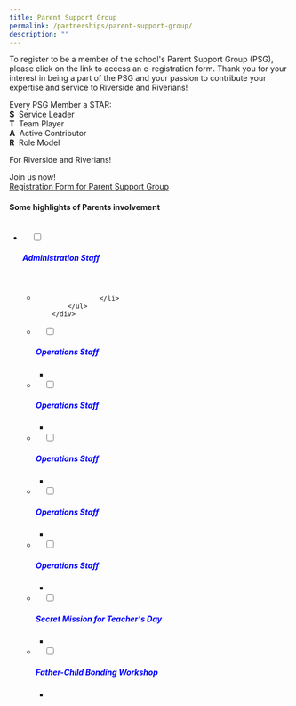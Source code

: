 ```yaml
---
title: Parent Support Group
permalink: /partnerships/parent-support-group/
description: ""
---
```

To register to be a member of the school's Parent Support Group (PSG), please click on the link to access an e-registration form. Thank you for your interest in being a part of the PSG and your passion to contribute your expertise and service to Riverside and Riverians!

Every PSG Member a STAR:  
**S**  Service Leader  
**T**  Team Player  
**A**  Active Contributor  
**R**  Role Model

For Riverside and Riverians!

Join us now!  
[Registration Form for Parent Support Group](https://form.gov.sg/61cab020b3479f00125f6f53)

#### Some highlights of Parents involvement

<ul class="jekyllcodex_accordion">
  <li>
    <input type="checkbox" id="accordion1">
		<label for="accordion1"><h5 style="color:blue">Administration Staff</h5></label>

    <div>
			<ul>
				<li>
					
					</li>
			</ul>
		</div>
</li>
	<li>
    <input type="checkbox" id="accordion2">
    <label for="accordion2"><h5 style="color:blue">Operations Staff</h5></label>
	<div>
		<ul>
			<li>
				</li>
			</ul>
		</div>
</li>
	<li>
    <input type="checkbox" id="accordion2">
    <label for="accordion2"><h5 style="color:blue">Operations Staff</h5></label>
	<div>
		<ul>
			<li>
				</li>
			</ul>
		</div>
</li>
	<li>
    <input type="checkbox" id="accordion2">
    <label for="accordion2"><h5 style="color:blue">Operations Staff</h5></label>
	<div>
		<ul>
			<li>
				</li>
			</ul>
		</div>
</li>
	<li>
    <input type="checkbox" id="accordion2">
    <label for="accordion2"><h5 style="color:blue">Operations Staff</h5></label>
	<div>
		<ul>
			<li>
				</li>
			</ul>
		</div>
</li>
	<li>
    <input type="checkbox" id="accordion2">
    <label for="accordion2"><h5 style="color:blue">Operations Staff</h5></label>
	<div>
		<ul>
			<li>
				</li>
			</ul>
		</div>
</li>
	<li>
    <input type="checkbox" id="accordion7">
    <label for="accordion7"><h5 style="color:blue">Secret Mission for Teacher's Day</h5></label>
	<div>
		<ul>
			<li>
				</li>
			</ul>
		</div>
</li>
	<li>
    <input type="checkbox" id="accordion8">
    <label for="accordion8"><h5 style="color:blue">Father-Child Bonding Workshop</h5></label>
	<div>
		<ul>
			<li>
				